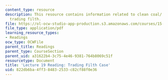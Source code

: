 ```yaml
---
content_type: resource
description: This resource contains information related to clean coal/ dirty air/
  trading filth.
file: https://ol-ocw-studio-app-production.s3.amazonaws.com/courses/15-031j-energy-decisions-markets-and-policies-spring-2012/822db6ba4ff384832533c82cf88f0e36_MIT15_031JS12_Trd_Fth_Cse.pdf
file_type: application/pdf
learning_resource_types:
- Readings
ocw_type: OCWFile
parent_title: Readings
parent_type: CourseSection
parent_uid: a31622b4-3c75-4e46-9381-764b8069c51f
resourcetype: Document
title: 'Lecture 19 Reading: Trading Filth Case'
uid: 822db6ba-4ff3-8483-2533-c82cf88f0e36
---
```

